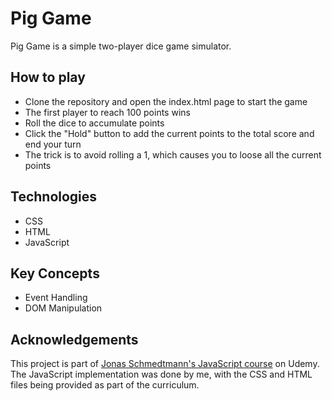 # Pig Game
Pig Game is a simple two-player dice game simulator.

## How to play
- Clone the repository and open the index.html page to start the game
- The first player to reach 100 points wins 
- Roll the dice to accumulate points
- Click the "Hold" button to add the current points to the total score and end your turn
- The trick is to avoid rolling a 1, which causes you to loose all the current points

## Technologies
-  CSS
-  HTML
-  JavaScript

## Key Concepts
-  Event Handling
-  DOM Manipulation

## Acknowledgements
This project is part of [Jonas Schmedtmann's JavaScript course](https://www.udemy.com/course/the-complete-javascript-course/) on Udemy.<br>
The JavaScript implementation was done by me, with the CSS and HTML files being provided as part of the curriculum.
